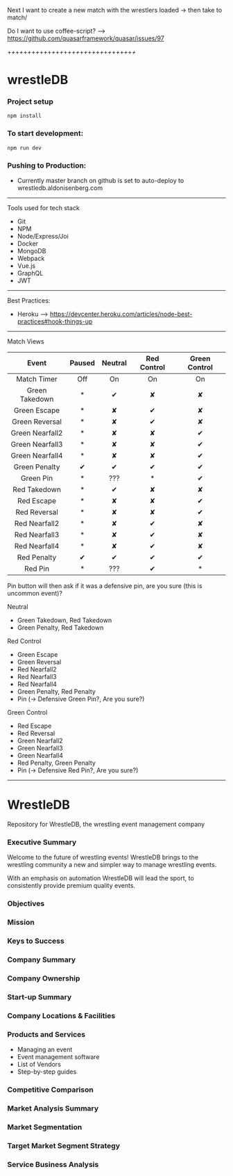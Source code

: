Next I want to create a new match with the wrestlers loaded
    -> then take to match/<matchId>

Do I want to use coffee-script? --> https://github.com/quasarframework/quasar/issues/97


+_+_+_+_+_+_+_+_+_+_+_+_+_+_+_+_+_+_+_+_+_+_+_+_+_+_+_+_+_+_+_+_

# wrestleDB

### Project setup
```
npm install
```

### To start development:
```
npm run dev
```

### Pushing to Production:

- Currently master branch on github is set to auto-deploy to wrestledb.aldonisenberg.com

---

Tools used for tech stack

- Git
- NPM
- Node/Express/Joi
- Docker
- MongoDB
- Webpack
- Vue.js
- GraphQL
- JWT

---

Best Practices:

- Heroku --> https://devcenter.heroku.com/articles/node-best-practices#hook-things-up

---
Match Views

|Event           |Paused |Neutral |Red Control|Green Control |
|:--------------:|:----:|:-------:|:---------:|:------------:|
|Match Timer     | Off  | On      | On        | On           |
|Green Takedown  | *    | ✔       | ✘         | ✘            |
|Green Escape    | *    | ✘       | ✔         | ✘            |
|Green Reversal  | *    | ✘       | ✔         | ✘            |
|Green Nearfall2 | *    | ✘       | ✘         | ✔            |
|Green Nearfall3 | *    | ✘       | ✘         | ✔            |
|Green Nearfall4 | *    | ✘       | ✘         | ✔            |
|Green Penalty   | ✔    | ✔       | ✔         | ✔            |
|Green Pin       | *    | ???     | *         | ✔            |
|Red Takedown    | *    | ✔       | ✘         | ✘            |
|Red Escape      | *    | ✘       | ✘         | ✔            |
|Red Reversal    | *    | ✘       | ✘         | ✔            |
|Red Nearfall2   | *    | ✘       | ✔         | ✘            |
|Red Nearfall3   | *    | ✘       | ✔         | ✘            |
|Red Nearfall4   | *    | ✘       | ✔         | ✘            |
|Red Penalty     | ✔    | ✔       | ✔         | ✔            |
|Red Pin         | *    | ???     | ✔         | *            |

Pin button will then ask if it was a defensive pin, are you sure (this is uncommon event)?

Neutral

 - Green Takedown, Red Takedown
 - Green Penalty, Red Takedown

 Red Control

 - Green Escape
 - Green Reversal
 - Red Nearfall2
 - Red Nearfall3
 - Red Nearfall4
 - Green Penalty, Red Penalty
 - Pin (-> Defensive Green Pin?, Are you sure?)

 Green Control

 - Red Escape
 - Red Reversal
 - Green Nearfall2
 - Green Nearfall3
 - Green Nearfall4
 - Red Penalty, Green Penalty
 - Pin (-> Defensive Red Pin?, Are you sure?)

---

# WrestleDB
Repository for WrestleDB, the wrestling event management company

### Executive Summary

Welcome to the future of wrestling events! WrestleDB brings to the wrestling community a new and simpler way to manage wrestling events.

With an emphasis on automation WrestleDB will lead the sport, to consistently provide premium quality events.

### Objectives

### Mission

### Keys to Success

### Company Summary

### Company Ownership

### Start-up Summary

### Company Locations & Facilities

### Products and Services

 - Managing an event
 - Event management software
 - List of Vendors
 - Step-by-step guides

### Competitive Comparison

### Market Analysis Summary

### Market Segmentation

### Target Market Segment Strategy

### Service Business Analysis

###